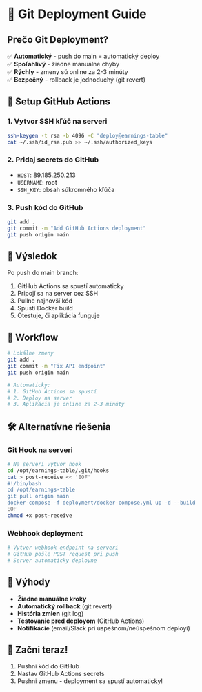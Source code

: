 # 🚀 Git Deployment Guide

## Prečo Git Deployment?

✅ **Automatický** - push do main = automatický deploy  
✅ **Spoľahlivý** - žiadne manuálne chyby  
✅ **Rýchly** - zmeny sú online za 2-3 minúty  
✅ **Bezpečný** - rollback je jednoduchý (git revert)

## 🔧 Setup GitHub Actions

### 1. Vytvor SSH kľúč na serveri

```bash
ssh-keygen -t rsa -b 4096 -C "deploy@earnings-table"
cat ~/.ssh/id_rsa.pub >> ~/.ssh/authorized_keys
```

### 2. Pridaj secrets do GitHub

- `HOST`: 89.185.250.213
- `USERNAME`: root
- `SSH_KEY`: obsah súkromného kľúča

### 3. Push kód do GitHub

```bash
git add .
git commit -m "Add GitHub Actions deployment"
git push origin main
```

## 🎯 Výsledok

Po push do main branch:

1. GitHub Actions sa spustí automaticky
2. Pripojí sa na server cez SSH
3. Pullne najnovší kód
4. Spustí Docker build
5. Otestuje, či aplikácia funguje

## 🔄 Workflow

```bash
# Lokálne zmeny
git add .
git commit -m "Fix API endpoint"
git push origin main

# Automaticky:
# 1. GitHub Actions sa spustí
# 2. Deploy na server
# 3. Aplikácia je online za 2-3 minúty
```

## 🛠️ Alternatívne riešenia

### Git Hook na serveri

```bash
# Na serveri vytvor hook
cd /opt/earnings-table/.git/hooks
cat > post-receive << 'EOF'
#!/bin/bash
cd /opt/earnings-table
git pull origin main
docker-compose -f deployment/docker-compose.yml up -d --build
EOF
chmod +x post-receive
```

### Webhook deployment

```bash
# Vytvor webhook endpoint na serveri
# GitHub pošle POST request pri push
# Server automaticky deployne
```

## 🎉 Výhody

- **Žiadne manuálne kroky**
- **Automatický rollback** (git revert)
- **História zmien** (git log)
- **Testovanie pred deployom** (GitHub Actions)
- **Notifikácie** (email/Slack pri úspešnom/neúspešnom deployi)

## 🚀 Začni teraz!

1. Pushni kód do GitHub
2. Nastav GitHub Actions secrets
3. Pushni zmenu - deployment sa spustí automaticky!

